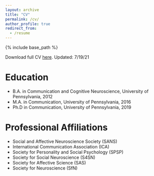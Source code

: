 ```yaml
---
layout: archive
title: "CV"
permalink: /cv/
author_profile: true
redirect_from:
  - /resume
---
```


{% include base_path %}

Download full CV <a href="http://elisabaek.github.io/files/CV_ElisaBaek.pdf" target="_blank">here</a>. Updated: 7/19/21

Education
======
* B.A. in Communication and Cognitive Neuroscience, University of Pennsylvania, 2012
* M.A. in Communication, University of Pennsylvania, 2016
* Ph.D in Communication, University of Pennsylvania, 2019

Professional Affiliations
======
* Social and Affective Neuroscience Society (SANS)
* International Communication Association (ICA)
* Society for Personality and Social Psychology (SPSP)
* Society for Social Neuroscience (S4SN)
* Society for Affective Science (SAS)
* Society for Neuroscience (SfN)
